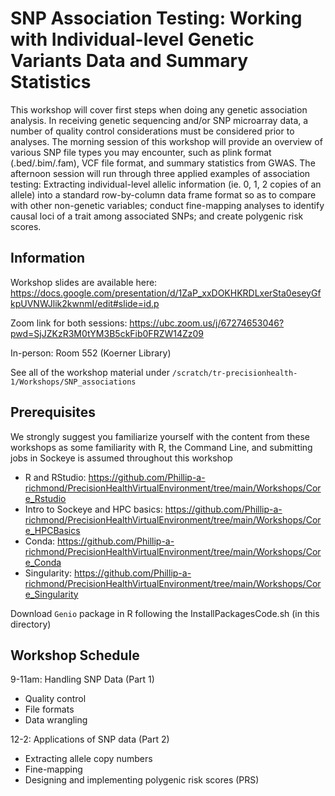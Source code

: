 # SNP Association Testing: Working with Individual-level Genetic Variants Data and Summary Statistics 

This workshop will cover first steps when doing any genetic association analysis. In receiving genetic sequencing and/or SNP microarray data, a number of quality control considerations must be considered prior to analyses. The morning session of this workshop will provide an overview of various SNP file types you may encounter, such as plink format (.bed/.bim/.fam), VCF file format, and summary statistics from GWAS. The afternoon session will run through three applied examples of association testing: Extracting individual-level allelic information (ie. 0, 1, 2 copies of an allele) into a standard row-by-column data frame format so as to compare with other non-genetic variables; conduct fine-mapping analyses to identify causal loci of a trait among associated SNPs; and create polygenic risk scores.  

## Information

Workshop slides are available here: https://docs.google.com/presentation/d/1ZaP_xxDOKHKRDLxerSta0eseyGfkpUVNWJlik2kwnmI/edit#slide=id.p

Zoom link for both sessions: https://ubc.zoom.us/j/67274653046?pwd=SjJZKzR3M0tYM3B5ckFib0FRZW14Zz09

In-person: Room 552 (Koerner Library)

See all of the workshop material under `/scratch/tr-precisionhealth-1/Workshops/SNP_associations`

## Prerequisites 

We strongly suggest you familiarize yourself with the content from these workshops as some familiarity with R, the Command Line, and submitting jobs in Sockeye is assumed throughout this workshop

- R and RStudio: https://github.com/Phillip-a-richmond/PrecisionHealthVirtualEnvironment/tree/main/Workshops/Core_Rstudio
- Intro to Sockeye and HPC basics: https://github.com/Phillip-a-richmond/PrecisionHealthVirtualEnvironment/tree/main/Workshops/Core_HPCBasics
- Conda: https://github.com/Phillip-a-richmond/PrecisionHealthVirtualEnvironment/tree/main/Workshops/Core_Conda
- Singularity: https://github.com/Phillip-a-richmond/PrecisionHealthVirtualEnvironment/tree/main/Workshops/Core_Singularity

Download `Genio` package in R following the InstallPackagesCode.sh (in this directory)

## Workshop Schedule

9-11am: Handling SNP Data (Part 1)
- Quality control
- File formats
- Data wrangling

12-2: Applications of SNP data (Part 2)
- Extracting allele copy numbers
- Fine-mapping
- Designing and implementing polygenic risk scores (PRS)
